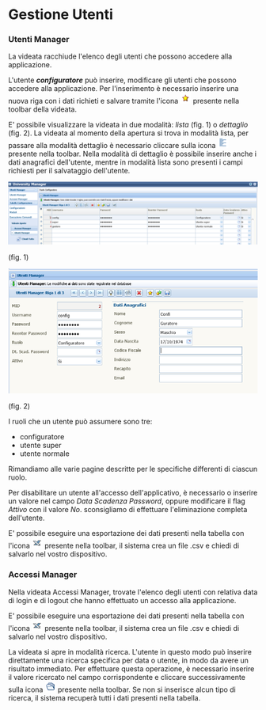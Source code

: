 # Gestione Utenti

### Utenti Manager

La videata racchiude l'elenco degli utenti che possono accedere alla applicazione.

L'utente ***configuratore*** può inserire, modificare gli utenti che possono accedere alla applicazione. Per l'inserimento è necessario inserire una nuova riga con i dati richieti e salvare tramite l'icona ![](new.gif) presente nella toolbar della videata.



E' possibile visualizzare la videata in due modalità: *lista* (fig. 1) o *dettaglio* (fig. 2). La videata al momento della apertura si trova in modalità lista, per passare alla modalità dettaglio è necessario cliccare sulla icona ![](listf.gif) presente nella toolbar. Nella modalità di dettaglio è possibile inserire anche i dati anagrafici dell'utente, mentre in modalità lista sono presenti i campi richiesti per il salvataggio dell'utente.

![fig. 1](utenti_lista.png)

(fig. 1)



![fig. 2](utenti_dettaglio.png)

(fig. 2)


I ruoli che un utente può assumere sono tre:
* configuratore
* utente super
* utente normale

Rimandiamo alle varie pagine descritte per le specifiche differenti di ciascun ruolo.

Per disabilitare un utente all'accesso dell'applicativo, è necessario o inserire un valore nel campo *Data Scadenza Password*, oppure modificare il flag *Attivo* con il valore *No*. sconsigliamo di effettuare l'eliminazione completa dell'utente.

E' possibile eseguire una esportazione dei dati presenti nella tabella con l'icona ![](csv.gif) presente nella toolbar, il sistema crea un file .csv e chiedi di salvarlo nel vostro dispositivo.


### Accessi Manager

Nella videata Accessi Manager, trovate l'elenco degli utenti con relativa data di login e di logout che hanno effettuato un accesso alla applicazione.

E' possibile eseguire una esportazione dei dati presenti nella tabella con l'icona ![](csv.gif) presente nella toolbar, il sistema crea un file .csv e chiedi di salvarlo nel vostro dispositivo.

La videata si apre in modalità ricerca. L'utente in questo modo può inserire direttamente una ricerca specifica per data o utente, in modo da avere un risultato immediato. Per effettuare questa operazione, è necessario inserire il valore ricercato nel campo corrispondente e cliccare successivamente sulla icona ![](find.gif) presente nella toolbar. Se non si inserisce alcun tipo di ricerca, il sistema recuperà tutti i dati presenti nella tabella.
